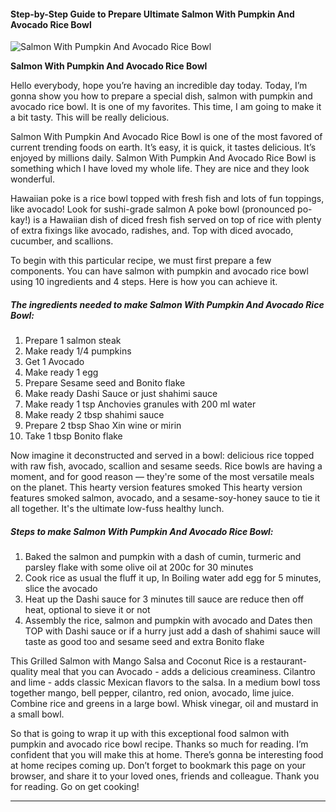             

#### Step-by-Step Guide to Prepare Ultimate Salmon With Pumpkin And Avocado Rice Bowl

![Salmon With Pumpkin And Avocado Rice Bowl](https://img-global.cpcdn.com/recipes/10cffef3c798f6ca/751x532cq70/salmon-with-pumpkin-and-avocado-rice-bowl-recipe-main-photo.jpg)

**Salmon With Pumpkin And Avocado Rice Bowl**

Hello everybody, hope you’re having an incredible day today. Today, I’m gonna show you how to prepare a special dish, salmon with pumpkin and avocado rice bowl. It is one of my favorites. This time, I am going to make it a bit tasty. This will be really delicious.

Salmon With Pumpkin And Avocado Rice Bowl is one of the most favored of current trending foods on earth. It’s easy, it is quick, it tastes delicious. It’s enjoyed by millions daily. Salmon With Pumpkin And Avocado Rice Bowl is something which I have loved my whole life. They are nice and they look wonderful.

Hawaiian poke is a rice bowl topped with fresh fish and lots of fun toppings, like avocado! Look for sushi-grade salmon A poke bowl (pronounced po-kay!) is a Hawaiian dish of diced fresh fish served on top of rice with plenty of extra fixings like avocado, radishes, and. Top with diced avocado, cucumber, and scallions.

To begin with this particular recipe, we must first prepare a few components. You can have salmon with pumpkin and avocado rice bowl using 10 ingredients and 4 steps. Here is how you can achieve it.

##### The ingredients needed to make Salmon With Pumpkin And Avocado Rice Bowl:

1.  Prepare 1 salmon steak
2.  Make ready 1/4 pumpkins
3.  Get 1 Avocado
4.  Make ready 1 egg
5.  Prepare Sesame seed and Bonito flake
6.  Make ready Dashi Sauce or just shahimi sauce
7.  Make ready 1 tsp Anchovies granules with 200 ml water
8.  Make ready 2 tbsp shahimi sauce
9.  Prepare 2 tbsp Shao Xin wine or mirin
10.  Take 1 tbsp Bonito flake

Now imagine it deconstructed and served in a bowl: delicious rice topped with raw fish, avocado, scallion and sesame seeds. Rice bowls are having a moment, and for good reason — they're some of the most versatile meals on the planet. This hearty version features smoked This hearty version features smoked salmon, avocado, and a sesame-soy-honey sauce to tie it all together. It's the ultimate low-fuss healthy lunch.

##### Steps to make Salmon With Pumpkin And Avocado Rice Bowl:

1.  Baked the salmon and pumpkin with a dash of cumin, turmeric and parsley flake with some olive oil at 200c for 30 minutes
2.  Cook rice as usual the fluff it up, In Boiling water add egg for 5 minutes, slice the avocado
3.  Heat up the Dashi sauce for 3 minutes till sauce are reduce then off heat, optional to sieve it or not
4.  Assembly the rice, salmon and pumpkin with avocado and Dates then TOP with Dashi sauce or if a hurry just add a dash of shahimi sauce will taste as good too and sesame seed and extra Bonito flake

This Grilled Salmon with Mango Salsa and Coconut Rice is a restaurant-quality meal that you can Avocado - adds a delicious creaminess. Cilantro and lime - adds classic Mexican flavors to the salsa. In a medium bowl toss together mango, bell pepper, cilantro, red onion, avocado, lime juice. Combine rice and greens in a large bowl. Whisk vinegar, oil and mustard in a small bowl.

So that is going to wrap it up with this exceptional food salmon with pumpkin and avocado rice bowl recipe. Thanks so much for reading. I’m confident that you will make this at home. There’s gonna be interesting food at home recipes coming up. Don’t forget to bookmark this page on your browser, and share it to your loved ones, friends and colleague. Thank you for reading. Go on get cooking!

* * *